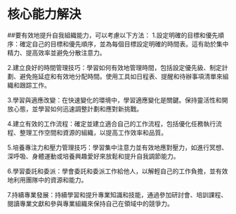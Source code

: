 # 核心能力解決
  ##要有效地提升自我組織能力，可以考慮以下方法：
  1.設定明確的目標和優先順序：確定自己的目標和優先順序，並為每個目標設定明確的時間表。這有助於集中精力、提高效率並避免分散注意力。

  2.建立良好的時間管理技巧：學習如何有效地管理時間，包括設定優先級、制定計劃、避免拖延症和有效地分配時間。使用工具如日程表、提醒和待辦事項清單來組織和跟踪工作。

  3.學習與適應改變：在快速變化的環境中，學習適應變化是關鍵。保持靈活性和開放心態，並學習如何迅速調整計劃和應對新挑戰。

  4.建立有效的工作流程：確定並建立適合自己的工作流程，包括優化任務執行流程、整理工作空間和資源的組織，以提高工作效率和品質。

  5.培養專注力和壓力管理技巧：學習集中注意力並有效地應對壓力，如進行冥想、深呼吸、身體運動或培養興趣愛好來放鬆和提升自我調節能力。

  6.學習委託和委派：學會委託和委派工作給他人，以解輕自己的工作負擔，並有效地利用團隊中的資源和能力。

  7.持續專業發展：持續學習和提升專業知識和技能，通過參加研討會、培訓課程、閱讀專業文獻和參與專業組織來保持自己在領域中的競爭力。
